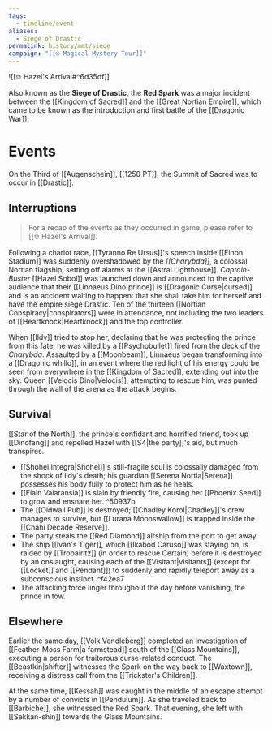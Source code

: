```yaml
---
tags:
  - timeline/event
aliases:
  - Siege of Drastic
permalink: history/mmt/siege
campaign: "[[⍟ Magical Mystery Tour]]"
---
```

![[⎊ Hazel's Arrival#^6d35df]]

Also known as the **Siege of Drastic**, the **Red Spark** was a major incident between the [[Kingdom of Sacred]] and the [[Great Nortian Empire]], which came to be known as the introduction and first battle of the [[Dragonic War]].

# Events
On the Third of [[Augenschein]], [[1250 PT]], the Summit of Sacred was to occur in [[Drastic]].

## Interruptions
> For a recap of the events as they occurred in game, please refer to [[⎊ Hazel's Arrival]].

Following a chariot race, [[Tyranno Re Ursus]]'s speech inside [[Einon Stadium]] was suddenly overshadowed by the *[[Charybda]]*, a colossal Nortian flagship, setting off alarms at the [[Astral Lighthouse]]. *Captain-Buster* [[Hazel Sobol]] was launched down and announced to the captive audience that their [[Linnaeus Dino|prince]] is [[Dragonic Curse|cursed]] and is an accident waiting to happen: that she shall take him for herself and have the empire siege Drastic. Ten of the thirteen [[Nortian Conspiracy|conspirators]] were in attendance, not including the two leaders of [[Heartknock|Heartknock]] and the top controller.

When [[Ildy]] tried to stop her, declaring that he was protecting the prince from this fate, he was killed by a [[Psychobullet]] fired from the deck of the *Charybda*. Assaulted by a [[Moonbeam]], Linnaeus began transforming into a [[Dragonic whillo]], in an event where the red light of his energy could be seen from everywhere in the [[Kingdom of Sacred]], extending out into the sky. Queen [[Velocis Dino|Velocis]], attempting to rescue him, was punted through the wall of the arena as the attack begins. 

## Survival

[[Star of the North]], the prince's confidant and horrified friend, took up [[Dinofang]] and repelled Hazel with [[S4|the party]]'s aid, but much transpires. 
* [[Shohei Integra|Shohei]]'s still-fragile soul is colossally damaged from the shock of Ildy's death; his guardian [[Serena Nortia|Serena]] possesses his body fully to protect him as he heals. 
* [[Elain Valaransia]] is slain by friendly fire, causing her [[Phoenix Seed]] to grow and ensnare her. ^50937b
* The [[Oldwall Pub]] is destroyed; [[Chadley Korol|Chadley]]'s crew manages to survive, but [[Lurana Moonswallow]] is trapped inside the [[Chahi Decade Reserve]]. 
* The party steals the [[Red Diamond]] airship from the port to get away. 
* The ship [[Ivan's Tiger]], which [[Ikabod Caruso]] was staying on, is raided by [[Trobairitz]] (in order to rescue Certain) before it is destroyed by an onslaught, causing each of the [[Visitant|visitants]] (except for [[Locket]] and [[Pendant]]) to suddenly and rapidly teleport away as a subconscious instinct.  ^f42ea7
* The attacking force linger throughout the day before vanishing, the prince in tow.

## Elsewhere

Earlier the same day, [[Volk Vendleberg]] completed an investigation of [[Feather-Moss Farm|a farmstead]] south of the [[Glass Mountains]], executing a person for traitorous curse-related conduct. The [[Beastkin|shifter]] witnesses the Spark on the way back to [[Waxtown]], receiving a distress call from the [[Trickster's Children]].

At the same time, [[Kessah]] was caught in the middle of an escape attempt by a number of convicts in [[Pendulum]]. As she traveled back to [[Barbiche]], she witnessed the Red Spark. That evening, she left with [[Sekkan-shin]] towards the Glass Mountains.
